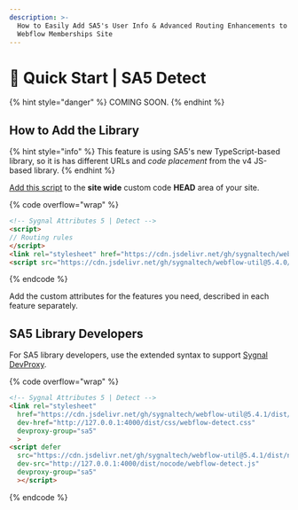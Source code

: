 ```yaml
---
description: >-
  How to Easily Add SA5's User Info & Advanced Routing Enhancements to Your
  Webflow Memberships Site
---
```


# 🚀 Quick Start | SA5 Detect

{% hint style="danger" %}
COMING SOON.
{% endhint %}

## How to Add the Library <a href="#step-1---add-the-library" id="step-1---add-the-library"></a>

{% hint style="info" %}
This feature is using SA5's new TypeScript-based library, so it is has different URLs and _code placement_ from the v4 JS-based library.&#x20;
{% endhint %}

[Add this script](../overview/how-to-add-custom-code.md) to the **site wide** custom code **HEAD** area of your site.&#x20;

{% code overflow="wrap" %}
```html
<!-- Sygnal Attributes 5 | Detect --> 
<script>
// Routing rules
</script>
<link rel="stylesheet" href="https://cdn.jsdelivr.net/gh/sygnaltech/webflow-util@5.4.0/dist/css/webflow-detect.css"> 
<script src="https://cdn.jsdelivr.net/gh/sygnaltech/webflow-util@5.4.0/dist/nocode/webflow-detect.js"></script>
```
{% endcode %}

Add the custom attributes for the features you need, described in each feature separately. &#x20;

## SA5 Library Developers

For SA5 library developers, use the extended syntax to support [Sygnal DevProxy](https://engine.sygnal.com/devproxy).&#x20;

{% code overflow="wrap" %}
```html
<!-- Sygnal Attributes 5 | Detect --> 
<link rel="stylesheet" 
  href="https://cdn.jsdelivr.net/gh/sygnaltech/webflow-util@5.4.1/dist/css/webflow-detect.css"
  dev-href="http://127.0.0.1:4000/dist/css/webflow-detect.css"
  devproxy-group="sa5"
  > 
<script defer 
  src="https://cdn.jsdelivr.net/gh/sygnaltech/webflow-util@5.4.1/dist/nocode/webflow-detect.js" 
  dev-src="http://127.0.0.1:4000/dist/nocode/webflow-detect.js"
  devproxy-group="sa5"
  ></script>
```
{% endcode %}













